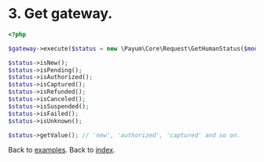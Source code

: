 # 3. Get gateway. 

```php
<?php

$gateway->execute($status = new \Payum\Core\Request\GetHumanStatus($model));

$status->isNew();
$status->isPending();
$status->isAuthorized();
$status->isCaptured();
$status->isRefunded();
$status->isCanceled();
$status->isSuspended();
$status->isFailed();
$status->isUnknown();

$status->getValue(); // 'new', 'authorized', 'captured' and so on.
```

Back to [examples](index.md).
Back to [index](https://github.com/Payum/Core/tree/master/Resources/docs/index.md).